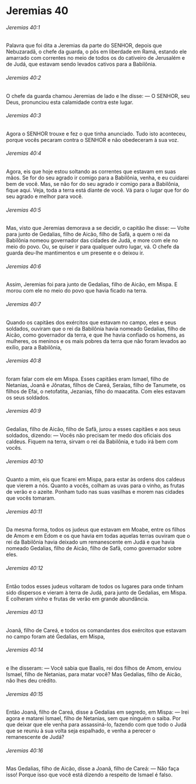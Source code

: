 # Jeremias 40

###### Jeremias 40:1

Palavra que foi dita a Jeremias da parte do SENHOR, depois que Nebuzaradã, o chefe da guarda, o pôs em liberdade em Ramá, estando ele amarrado com correntes no meio de todos os do cativeiro de Jerusalém e de Judá, que estavam sendo levados cativos para a Babilônia.

###### Jeremias 40:2

O chefe da guarda chamou Jeremias de lado e lhe disse: — O SENHOR, seu Deus, pronunciou esta calamidade contra este lugar.

###### Jeremias 40:3

Agora o SENHOR trouxe e fez o que tinha anunciado. Tudo isto aconteceu, porque vocês pecaram contra o SENHOR e não obedeceram à sua voz.

###### Jeremias 40:4

Agora, eis que hoje estou soltando as correntes que estavam em suas mãos. Se for do seu agrado ir comigo para a Babilônia, venha, e eu cuidarei bem de você. Mas, se não for do seu agrado ir comigo para a Babilônia, fique aqui. Veja, toda a terra está diante de você. Vá para o lugar que for do seu agrado e melhor para você.

###### Jeremias 40:5

Mas, visto que Jeremias demorava a se decidir, o capitão lhe disse: — Volte para junto de Gedalias, filho de Aicão, filho de Safã, a quem o rei da Babilônia nomeou governador das cidades de Judá, e more com ele no meio do povo. Ou, se quiser ir para qualquer outro lugar, vá. O chefe da guarda deu-lhe mantimentos e um presente e o deixou ir.

###### Jeremias 40:6

Assim, Jeremias foi para junto de Gedalias, filho de Aicão, em Mispa. E morou com ele no meio do povo que havia ficado na terra.

###### Jeremias 40:7

Quando os capitães dos exércitos que estavam no campo, eles e seus soldados, ouviram que o rei da Babilônia havia nomeado Gedalias, filho de Aicão, como governador da terra, e que lhe havia confiado os homens, as mulheres, os meninos e os mais pobres da terra que não foram levados ao exílio, para a Babilônia,

###### Jeremias 40:8

foram falar com ele em Mispa. Esses capitães eram Ismael, filho de Netanias, Joanã e Jônatas, filhos de Careá, Seraías, filho de Tanumete, os filhos de Efai, o netofatita, Jezanias, filho do maacatita. Com eles estavam os seus soldados.

###### Jeremias 40:9

Gedalias, filho de Aicão, filho de Safã, jurou a esses capitães e aos seus soldados, dizendo: — Vocês não precisam ter medo dos oficiais dos caldeus. Fiquem na terra, sirvam o rei da Babilônia, e tudo irá bem com vocês.

###### Jeremias 40:10

Quanto a mim, eis que ficarei em Mispa, para estar às ordens dos caldeus que vierem a nós. Quanto a vocês, colham as uvas para o vinho, as frutas de verão e o azeite. Ponham tudo nas suas vasilhas e morem nas cidades que vocês tomaram.

###### Jeremias 40:11

Da mesma forma, todos os judeus que estavam em Moabe, entre os filhos de Amom e em Edom e os que havia em todas aquelas terras ouviram que o rei da Babilônia havia deixado um remanescente em Judá e que havia nomeado Gedalias, filho de Aicão, filho de Safã, como governador sobre eles.

###### Jeremias 40:12

Então todos esses judeus voltaram de todos os lugares para onde tinham sido dispersos e vieram à terra de Judá, para junto de Gedalias, em Mispa. E colheram vinho e frutas de verão em grande abundância.

###### Jeremias 40:13

Joanã, filho de Careá, e todos os comandantes dos exércitos que estavam no campo foram até Gedalias, em Mispa,

###### Jeremias 40:14

e lhe disseram: — Você sabia que Baalis, rei dos filhos de Amom, enviou Ismael, filho de Netanias, para matar você? Mas Gedalias, filho de Aicão, não lhes deu crédito.

###### Jeremias 40:15

Então Joanã, filho de Careá, disse a Gedalias em segredo, em Mispa: — Irei agora e matarei Ismael, filho de Netanias, sem que ninguém o saiba. Por que deixar que ele venha para assassiná-lo, fazendo com que todo o Judá que se reuniu à sua volta seja espalhado, e venha a perecer o remanescente de Judá?

###### Jeremias 40:16

Mas Gedalias, filho de Aicão, disse a Joanã, filho de Careá: — Não faça isso! Porque isso que você está dizendo a respeito de Ismael é falso.


